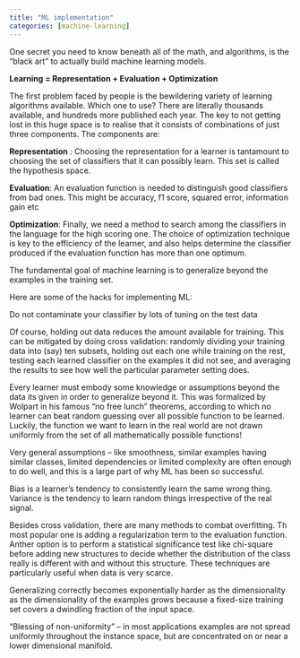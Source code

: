 ```yaml
---
title: "ML implementation"
categories: [machine-learning]
---
```


One secret you need to know beneath all of the math, and algorithms, is the “black art” to actually build machine learning models.

**Learning = Representation + Evaluation + Optimization**

The first problem faced by people is the bewildering variety of learning algorithms available. Which one to use? There are literally thousands available, and hundreds more published each year. The key to not getting lost in this huge space is to realise that it consists of combinations of just three components. The components are:

**Representation** : Choosing the representation for a learner is tantamount to choosing the set of classifiers that it can possibly learn. This set is called the hypothesis space.

**Evaluation**: An evaluation function is needed to distinguish good classifiers from bad ones. This might be accuracy, f1 score, squared error, information gain etc

**Optimization**: Finally, we need a method to search among the classifiers in the language for the high scoring one. The choice of optimization technique is key to the efficiency of the learner, and also helps determine the classifier produced if the evaluation function has more than one optimum.

The fundamental goal of machine learning is to generalize beyond the examples in the training set. 

Here are some of the hacks for implementing ML:

Do not contaminate your classifier by lots of tuning on the test data

Of course, holding out data reduces the amount available for training. This can be mitigated by doing cross validation: randomly dividing your training data into (say) ten subsets, holding out each one while training on the rest, testing each learned classifier on the examples it did not see, and averaging the results to see how well the particular parameter setting does.

Every learner must embody some knowledge or assumptions beyond the data its given in order to generalize beyond it. This was formalized by Wolpart in his famous “no free lunch” theorems, according to which no learner can beat random guessing over all possible function to be learned. Luckily, the function we want to learn in the real world are not drawn uniformly from the set of all mathematically possible functions!

Very general assumptions – like smoothness, similar examples having similar classes, limited dependencies or limited complexity are often enough to do well, and this is a large part of why ML has been so successful.

Bias is a learner’s tendency to consistently learn the same wrong thing.
Variance is the tendency to learn random things irrespective of the real signal.

Besides cross validation, there are many methods to combat overfitting. Th most popular one is adding a regularization term to the evaluation function. Anther option is to perform a statistical significance test like chi-square before adding new structures to decide whether the distribution of the class really is different with and without this structure. These techniques are particularly useful when data is very scarce.

Generalizing correctly becomes exponentially harder as the dimensionality as the dimensionality of the examples grows because a fixed-size training set covers a dwindling fraction of the input space.

“Blessing of non-uniformity” – in most applications examples are not spread uniformly throughout the instance space, but are concentrated on or near a lower dimensional manifold.
